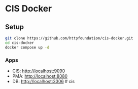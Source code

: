 # CIS Docker
## Setup
```sh
git clone https://github.com/httpfoundation/cis-docker.git
cd cis-docker
docker compose up -d
```

### Apps
- CIS: [http://localhost:9090](http://localhost:9090)
- PMA: [http://localhost:8080](http://localhost:8080)
- DB: [http://localhost:3306](http://localhost:8080)
#   c i s 
 
 

